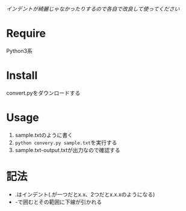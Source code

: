 *インデントが綺麗じゃなかったりするので各自で改良して使ってください*

# Require
Python3系

# Install
convert.pyをダウンロードする

# Usage
1. sample.txtのように書く
2. ```python convery.py sample.txt```を実行する
3. sample.txt-output.txtが出力なので確認する


# 記法
- .はインデント(.が一つだとx.x、2つだとx.x.xのようになる)
- -で囲むとその範囲に下線が引かれる

